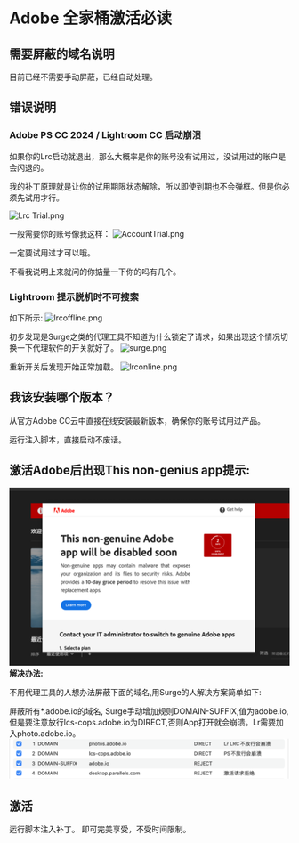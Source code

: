 # Adobe 全家桶激活必读


## 需要屏蔽的域名说明

目前已经不需要手动屏蔽，已经自动处理。

## 错误说明

### Adobe PS CC 2024 / Lightroom CC 启动崩溃

如果你的Lrc启动就退出，那么大概率是你的账号没有试用过，没试用过的账户是会闪退的。

我的补丁原理就是让你的试用期限状态解除，所以即使到期也不会弹框。但是你必须先试用才行。

![Lrc Trial.png](LrcTrial.png)

一般需要你的账号像我这样：
![AccountTrial.png](AccountTrial.png)

一定要试用过才可以哦。

不看我说明上来就问的你掂量一下你的吗有几个。

### Lightroom 提示脱机时不可搜索

如下所示:
![lrcoffline.png](lrcoffline.png)

初步发现是Surge之类的代理工具不知道为什么锁定了请求，如果出现这个情况切换一下代理软件的开关就好了。
![surge.png](surge.png)

重新开关后发现开始正常加载。
![lrconline.png](lrconline.png)

## 我该安装哪个版本？

从官方Adobe CC云中直接在线安装最新版本，确保你的账号试用过产品。

运行注入脚本，直接启动不废话。

## 激活Adobe后出现This non-genius app提示:
![ATTENTION](../imgs/image-10.png)
**解决办法:**

不用代理工具的人想办法屏蔽下面的域名,用Surge的人解决方案简单如下:

屏蔽所有*.adobe.io的域名,
Surge手动增加规则DOMAIN-SUFFIX,值为adobe.io,但是要注意放行lcs-cops.adobe.io为DIRECT,否则App打开就会崩溃。Lr需要加入photo.adobe.io。
![Adobe屏蔽](../imgs/image-9.png)

## 激活

运行脚本注入补丁。 即可完美享受，不受时间限制。